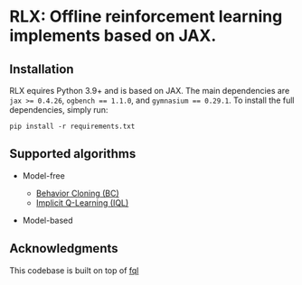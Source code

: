 # RLX: Offline reinforcement learning implements based on JAX.




## Installation

RLX equires Python 3.9+ and is based on JAX. The main dependencies are `jax >= 0.4.26`, `ogbench == 1.1.0`, and `gymnasium == 0.29.1`. To install the full dependencies, simply run:

```shell
pip install -r requirements.txt
```

## Supported algorithms

- Model-free
    - [Behavior Cloning (BC)](./agents/bc.py)
    - [Implicit Q-Learning (IQL)](./agents/iql.py)


- Model-based


## Acknowledgments

This codebase is built on top of [fql](https://github.com/seohongpark/fql)